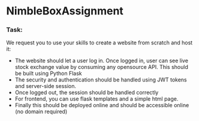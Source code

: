 # NimbleBoxAssignment

### Task:
We request you to use your skills to create a website from scratch and host it:

- The website should let a user log in. Once logged in, user can see live stock exchange value by consuming any opensource API. This should be built using Python Flask
- The security and authentication should be handled using JWT tokens and server-side session.
- Once logged out, the session should be handled correctly
- For frontend, you can use flask templates and a simple html page.
- Finally this should be deployed online and should be accessible online (no domain required)